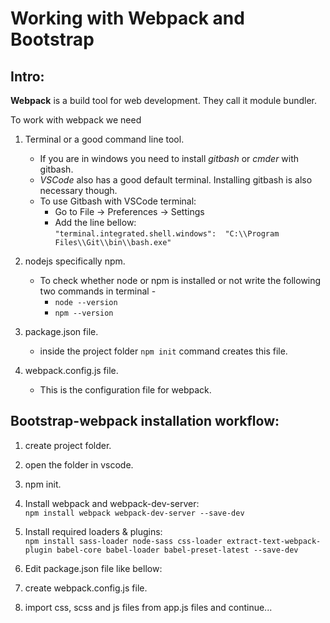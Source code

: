 Working with Webpack and Bootstrap
==================================

Intro:
------
__Webpack__ is a build tool for web development. They call it module bundler.

To work with webpack we need  

1. Terminal or a good command line tool.  
    - If you are in windows you need to install _gitbash_ or _cmder_ with gitbash.  
    - _VSCode_ also has a good default terminal. Installing gitbash is also necessary though.  
    - To use Gitbash with VSCode terminal:  
        * Go to File -> Preferences -> Settings  
        * Add the line bellow:  
            `"terminal.integrated.shell.windows":  "C:\\Program Files\\Git\\bin\\bash.exe"`  

2. nodejs specifically npm.  
    - To check whether node or npm is installed or not write the following two commands in terminal -  
        * `node --version`  
        * `npm --version`  

3. package.json file.  
    - inside the project folder `npm init` command creates this file.

4. webpack.config.js file.  
    - This is the configuration file for webpack.  


Bootstrap-webpack installation workflow:
----------------------------------------

1. create project folder.
2. open the folder in vscode.
3. npm init.
4. Install webpack and webpack-dev-server:  
	`npm install webpack webpack-dev-server --save-dev`
5. Install required loaders & plugins:  
	`npm install sass-loader node-sass css-loader extract-text-webpack-plugin babel-core babel-loader babel-preset-latest --save-dev`
6. Edit package.json file like bellow:

7. create webpack.config.js file.

9.  import css, scss and js files from app.js files and continue...
